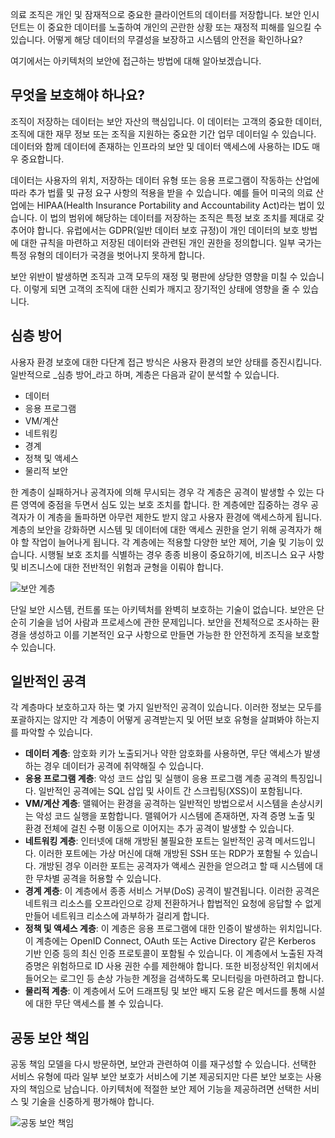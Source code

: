 의료 조직은 개인 및 잠재적으로 중요한 클라이언트의 데이터를 저장합니다. 보안 인시던트는 이 중요한 데이터를 노출하여 개인의 곤란한 상황 또는 재정적 피해를 일으킬 수 있습니다. 어떻게 해당 데이터의 무결성을 보장하고 시스템의 안전을 확인하나요? 

여기에서는 아키텍처의 보안에 접근하는 방법에 대해 알아보겠습니다.

## <a name="what-should-i-protect"></a>무엇을 보호해야 하나요?

조직이 저장하는 데이터는 보안 자산의 핵심입니다. 이 데이터는 고객의 중요한 데이터, 조직에 대한 재무 정보 또는 조직을 지원하는 중요한 기간 업무 데이터일 수 있습니다. 데이터와 함께 데이터에 존재하는 인프라의 보안 및 데이터 액세스에 사용하는 ID도 매우 중요합니다.

데이터는 사용자의 위치, 저장하는 데이터 유형 또는 응용 프로그램이 작동하는 산업에 따라 추가 법률 및 규정 요구 사항의 적용을 받을 수 있습니다. 예를 들어 미국의 의료 산업에는 HIPAA(Health Insurance Portability and Accountability Act)라는 법이 있습니다. 이 법의 범위에 해당하는 데이터를 저장하는 조직은 특정 보호 조치를 제대로 갖추어야 합니다. 유럽에서는 GDPR(일반 데이터 보호 규정)이 개인 데이터의 보호 방법에 대한 규칙을 마련하고 저장된 데이터와 관련된 개인 권한을 정의합니다. 일부 국가는 특정 유형의 데이터가 국경을 벗어나지 못하게 합니다.

보안 위반이 발생하면 조직과 고객 모두의 재정 및 평판에 상당한 영향을 미칠 수 있습니다. 이렇게 되면 고객의 조직에 대한 신뢰가 깨지고 장기적인 상태에 영향을 줄 수 있습니다.

## <a name="defense-in-depth"></a>심층 방어

사용자 환경 보호에 대한 다단계 접근 방식은 사용자 환경의 보안 상태를 증진시킵니다. 일반적으로 _심층 방어_라고 하며, 계층은 다음과 같이 분석할 수 있습니다.

* 데이터
* 응용 프로그램
* VM/계산
* 네트워킹
* 경계
* 정책 및 액세스
* 물리적 보안

한 계층이 실패하거나 공격자에 의해 무시되는 경우 각 계층은 공격이 발생할 수 있는 다른 영역에 중점을 두면서 심도 있는 보호 조치를 합니다. 한 계층에만 집중하는 경우 공격자가 이 계층을 돌파하면 아무런 제한도 받지 않고 사용자 환경에 액세스하게 됩니다. 계층의 보안을 강화하면 시스템 및 데이터에 대한 액세스 권한을 얻기 위해 공격자가 해야 할 작업이 늘어나게 됩니다. 각 계층에는 적용할 다양한 보안 제어, 기술 및 기능이 있습니다. 시행될 보호 조치를 식별하는 경우 종종 비용이 중요하기에, 비즈니스 요구 사항 및 비즈니스에 대한 전반적인 위험과 균형을 이뤄야 합니다.

![보안 계층](../media-draft/security-layers.png)

단일 보안 시스템, 컨트롤 또는 아키텍처를 완벽히 보호하는 기술이 없습니다. 보안은 단순히 기술을 넘어 사람과 프로세스에 관한 문제입니다. 보안을 전체적으로 조사하는 환경을 생성하고 이를 기본적인 요구 사항으로 만들면 가능한 한 안전하게 조직을 보호할 수 있습니다.

## <a name="common-attacks"></a>일반적인 공격

각 계층마다 보호하고자 하는 몇 가지 일반적인 공격이 있습니다. 이러한 정보는 모두를 포괄하지는 않지만 각 계층이 어떻게 공격받는지 및 어떤 보호 유형을 살펴봐야 하는지를 파악할 수 있습니다.

* **데이터 계층**: 암호화 키가 노출되거나 약한 암호화를 사용하면, 무단 액세스가 발생하는 경우 데이터가 공격에 취약해질 수 있습니다.
* **응용 프로그램 계층**: 악성 코드 삽입 및 실행이 응용 프로그램 계층 공격의 특징입니다. 일반적인 공격에는 SQL 삽입 및 사이트 간 스크립팅(XSS)이 포함됩니다.
* **VM/계산 계층**: 맬웨어는 환경을 공격하는 일반적인 방법으로서 시스템을 손상시키는 악성 코드 실행을 포함합니다. 맬웨어가 시스템에 존재하면, 자격 증명 노출 및 환경 전체에 걸친 수평 이동으로 이어지는 추가 공격이 발생할 수 있습니다.
* **네트워킹 계층**: 인터넷에 대해 개방된 불필요한 포트는 일반적인 공격 메서드입니다. 이러한 포트에는 가상 머신에 대해 개방된 SSH 또는 RDP가 포함될 수 있습니다. 개방된 경우 이러한 포트는 공격자가 액세스 권한을 얻으려고 할 때 시스템에 대한 무차별 공격을 허용할 수 있습니다.
* **경계 계층**: 이 계층에서 종종 서비스 거부(DoS) 공격이 발견됩니다. 이러한 공격은 네트워크 리소스를 오프라인으로 강제 전환하거나 합법적인 요청에 응답할 수 없게 만들어 네트워크 리소스에 과부하가 걸리게 합니다.
* **정책 및 액세스 계층**: 이 계층은 응용 프로그램에 대한 인증이 발생하는 위치입니다. 이 계층에는 OpenID Connect, OAuth 또는 Active Directory 같은 Kerberos 기반 인증 등의 최신 인증 프로토콜이 포함될 수 있습니다. 이 계층에서 노출된 자격 증명은 위험하므로 ID 사용 권한 수를 제한해야 합니다. 또한 비정상적인 위치에서 들어오는 로그인 등 손상 가능한 계정을 검색하도록 모니터링을 마련하려고 합니다.
* **물리적 계층**: 이 계층에서 도어 드래프팅 및 보안 배지 도용 같은 메서드를 통해 시설에 대한 무단 액세스를 볼 수 있습니다.

## <a name="shared-security-responsibility"></a>공동 보안 책임

공동 책임 모델을 다시 방문하면, 보안과 관련하여 이를 재구성할 수 있습니다. 선택한 서비스 유형에 따라 일부 보안 보호가 서비스에 기본 제공되지만 다른 보안 보호는 사용자의 책임으로 남습니다. 아키텍처에 적절한 보안 제어 기능을 제공하려면 선택한 서비스 및 기술을 신중하게 평가해야 합니다.

![공동 보안 책임](../media-draft/shared_responsibilities.png)